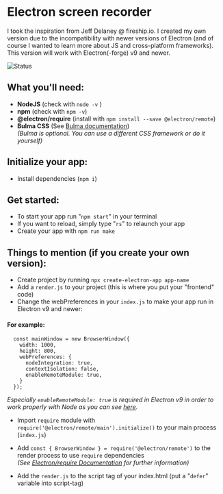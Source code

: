 # Electron screen recorder

I took the inspiration from Jeff Delaney @ fireship.io. I created my own version due to the incompatibility with newer versions of Electron (and of course I wanted to learn more about JS and cross-platform frameworks). This version will work with Electron(-forge) v9 and newer.

![Status](https://img.shields.io/badge/Build-complete-brightgreen)

## What you'll need:

- **NodeJS** (check with `node -v` )
- **npm** (check with `npm -v`)
- **@electron/require** (install with `npm install --save @electron/remote`)
- **Bulma CSS** (See [Bulma documentation](https://bulma.io/documentation/overview/start/))  
  _(Bulma is optional. You can use a different CSS framework or do it yourself)_

## Initialize your app:

- Install dependencies (`npm i`)

## Get started:

- To start your app run "`npm start`" in your terminal
- If you want to reload, simply type "`rs`" to relaunch your app
- Create your app with `npm run make`

## Things to mention (if you create your own version):

- Create project by running `npx create-electron-app app-name`
- Add a `render.js` to your project (this is where you put your "frontend" code)
- Change the webPreferences in your `index.js` to make your app run in Electron v9 and newer:

#### For example:

      const mainWindow = new BrowserWindow({
        width: 1000,
        height: 800,
        webPreferences: {
          nodeIntegration: true,
          contextIsolation: false,
          enableRemoteModule: true,
        }
      });

_Especially `enableRemoteModule: true` is required in Electron v9 in order to work properly with Node as you can see [here](https://github.com/electron/electron/issues/21408)._

- Import `require` module with `require('@electron/remote/main').initialize()` to your main process (`index.js`)
- Add `const { BrowserWindow } = require('@electron/remote')` to the render process to use `require` dependencies  
  _(See [Electron/require Documentation](https://github.com/electron/remote) for further information)_
  
- Add the `render.js` to the script tag of your index.html (put a "`defer`" variable into script-tag)
